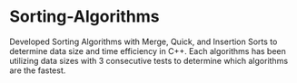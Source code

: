 # Sorting-Algorithms
Developed Sorting Algorithms with Merge, Quick, and Insertion Sorts to determine data size and time efficiency in C++. Each algorithms has been utilizing data sizes with 3 consecutive tests to determine which algorithms are the fastest. 
